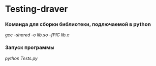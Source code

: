 # Testing-draver
### Команда для сборки библиотеки, подлючаемой в python

<i>gcc -shared -o lib.so -fPIC lib.c</i>

### Запуск программы 

<i>python Tests.py</i>
